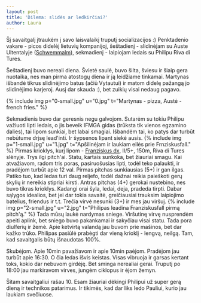 ```yaml
---
layout: post
title: 'Dilema: slidės ar ledkirčiai?'
author: Laura
---
```


Šį savaitgalį įtraukėm į savo laisvalaikį truputį socializacijos :) Penktadenio vakare - picos didelėj lietuvių kompanijoj, šeštadienį - slidinėjam su Auste Ultentalyje ([Schwemmalm](http://www.ortlerskiarena.com/de/schwemmalm/)), sekmadienį - laipiojam ledais su Philipu Riva di Tures.

Šeštadienį buvo nereali diena. Švietė saulė, buvo šilta, šviesu ir šiaip gera nuotaika, nes man pirma atostogų diena ir ją leidžiame tinkamai. Martynas išbandė tikrus slidinėjimo batus (ačiū Vytautui) ir matom didelę pažangą jo slidinėjimo karjeroj. Ausį dar skauda :), bet zuikių visai nedaug pagavo.

{% include img p="0-small.jpg" u="0.jpg" t="Martynas - pizza, Austė - french fries." %}
<!--break-->

Sekmadienis buvo dar geresnis negu galvojom. Sutarėm su tokiu Philipu važiuoti lipti ledais, o jis beveik IFMGA gidas (trūksta tik vienos egzamino dalies), tai lipom sunkiai, bet labai smagiai. Išbandėm tai, ko patys dar turbūt nebūtume drįsę lead'inti. Ir šypsenos lipant siekė ausis.
{% include img p="1-small.jpg" u="1.jpg" t="Apšilinėjam ir laukiam eilės prie Frnziskusfall." %}
Pirmas krioklys, kurį lipom - [Franziskus dx](http://www.planetmountain.com/english/ice/vie/itineraries/scheda.php?id_itinerario=604&lang=eng&id_tipologia=39), II/5+, 150m, Riva di Tures slėnyje. Trys ilgi pitch'ai. Statu, kartais sunkoka, bet žiauriai smagu. Kai atvažiavom, radom tris poras, pasiruošusias lipti, todėl teko palaukti, ir pradėjom turbūt apie 12 val. Pirmas pitchas sunkiausias (5+) ir gan ilgas. Patiko tuo, kad ledas turi daug reljefo, todėl dažnai reikia paieškoti gerų skylių ir nereikia stipriai kirsti. Antras pitchas (4+) gerokai nustebino, nes buvo tikras krioklys. Kadangi orai šyla, ledai, deja, pradeda tirpti. Dabar sąlygos idealios, bet jei dar tokia savaitė, greičiausiai trauksim laipiojimo batelius, friendus ir t.t. Trečia virvė nesunki (3+) ir mes jau viršuj.
{% include img p="2-small.jpg" u="2.jpg" t="Philipas leadina Franziskusfall pirmą pitch'ą." %}
Tada mūsų laukė nardymas sniege. Viršutinę virvę nusprendėm apeiti aplink, bet sniego buvo pakankamai ir sakyčiau visai statu. Tada pora diulferių ir žemė. Apie ketvirtą valandą jau buvom prie mašinos, bet dar kažko trūko. Philipas pasiūlė prabėgti dar vieną krioklį - lengvą, neilgą. Tam, kad savaitgalis būtų išnaudotas 100%.

Skubėjom. Apie 10min pavažiavom ir apie 10min paėjom. Pradėjom jau turbūt apie 16:30. O čia ledas išvis keistas. Visas vibruoja ir garsas kertant toks, kokio dar nebuvom girdėję. Bet sminga nerealiai gerai. Truputį po 18:00 jau markiravom virves, jungėm ciklopus ir ėjom žemyn.

Šitam savaitgaliui rašau 10. Esam žiauriai dėkingi Philipui už super gerą dieną ir technikos patarimus. Ir tikimės, kad dar liks ledo Pauliui, kurio jau laukiam svečiuose.
